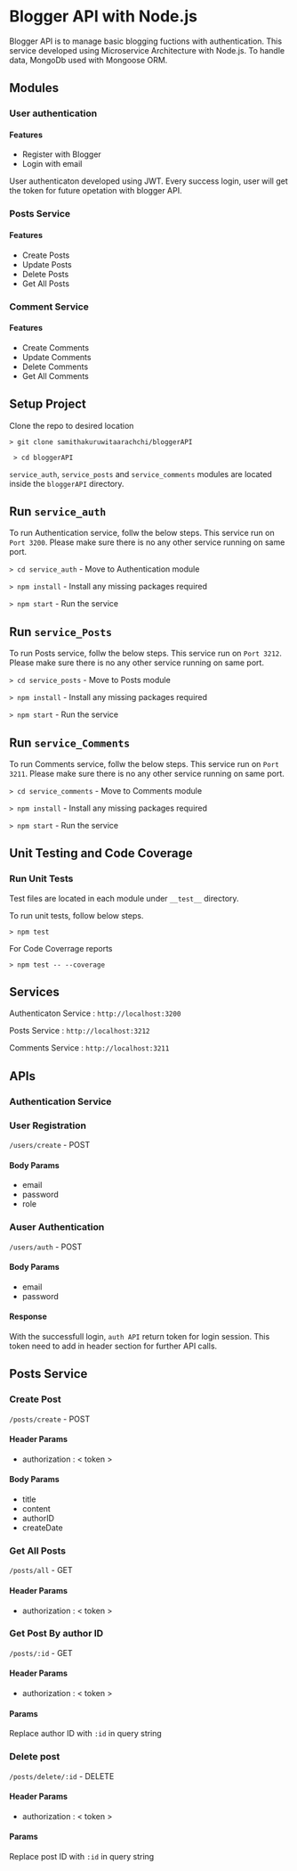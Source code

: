 
# Blogger API with Node.js

Blogger API is to manage basic blogging fuctions with authentication. This service developed using Microservice Architecture with Node.js. To handle data, MongoDb used with Mongoose ORM.

## Modules

### User authentication
#### Features
- Register with Blogger
- Login with email

User authenticaton developed using JWT. Every success login, user will get the token for future opetation with blogger API.

### Posts Service
#### Features
- Create Posts
- Update Posts
- Delete Posts
- Get All Posts

### Comment Service
#### Features
- Create Comments
- Update Comments
- Delete Comments
- Get All Comments

## Setup Project

Clone the repo to desired location

` > git clone samithakuruwitaarachchi/bloggerAPI `

` > cd bloggerAPI`

`service_auth`, `service_posts` and `service_comments` modules are located inside the  `bloggerAPI` directory.

## Run `service_auth`

To run Authentication service, follw the below steps. This service run on `Port 3200`. Please make sure there is no any other service running on same port.

`> cd service_auth` - Move to Authentication module

`> npm install` - Install any missing packages required

`> npm start` - Run the service

## Run `service_Posts`

To run Posts service, follw the below steps. This service run on `Port 3212`. Please make sure there is no any other service running on same port.

`> cd service_posts` - Move to Posts module

`> npm install` - Install any missing packages required

`> npm start` - Run the service

## Run `service_Comments`

To run Comments service, follw the below steps. This service run on `Port 3211`. Please make sure there is no any other service running on same port.

`> cd service_comments` - Move to Comments module

`> npm install` - Install any missing packages required

`> npm start` - Run the service


## Unit Testing and Code Coverage

### Run Unit Tests

Test files are located in each module under ` __test__ ` directory.

To run unit tests, follow below steps.

`> npm test`

For Code Coverrage reports

`> npm test -- --coverage`

## Services

Authenticaton Service : `http://localhost:3200`

Posts Service : `http://localhost:3212`

Comments Service : `http://localhost:3211`

## APIs

### Authentication Service

### User Registration

`/users/create` - POST

#### Body Params
  - email
  - password
  - role

### Auser Authentication

`/users/auth` - POST

#### Body Params 
  - email
  - password

#### Response

 With the successfull login, `auth API` return token for login session. This token need to add in header section for further API calls.

## Posts Service

### Create Post

`/posts/create` - POST

#### Header Params
  - authorization : < token >

#### Body Params
  -  title
  -  content
  -  authorID
  -  createDate

### Get All Posts

`/posts/all` - GET

#### Header Params
  - authorization : < token >

### Get Post By author ID

`/posts/:id` - GET

#### Header Params
  - authorization : < token >

#### Params
Replace author ID with `:id` in query string

### Delete post

`/posts/delete/:id` - DELETE

#### Header Params
  - authorization : < token >

#### Params
Replace post ID with `:id` in query string







 











